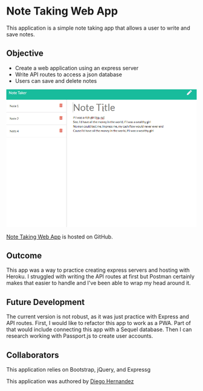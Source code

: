# Note Taking Web App

This application is a simple note taking app that allows a user to write and save notes.

## Objective

- Create a web application using an express server
- Write API routes to access a json database
- Users can save and delete notes

![Note Taking Web App](./public/assets/readme-01.gif)

[Note Taking Web App](https://github.com/Diegopie/Team-Profile-Generator/) is hosted on GitHub.

## Outcome

This app was a way to practice creating express servers and hosting with Heroku. I struggled with writing the API routes at first but Postman certainly makes that easier to handle and I've been able to wrap my head around it.

## Future Development

The current version is not robust, as it was just practice with Express and API routes. First, I would like to refactor this app to work as a PWA. Part of that would include connecting this app with a Sequel database. Then I can research working with Passport.js to create user accounts.  

## Collaborators

This application relies on Bootstrap, jQuery, and Expressg

This application was authored by [Diego Hernandez](https://github.com/Diegopie)